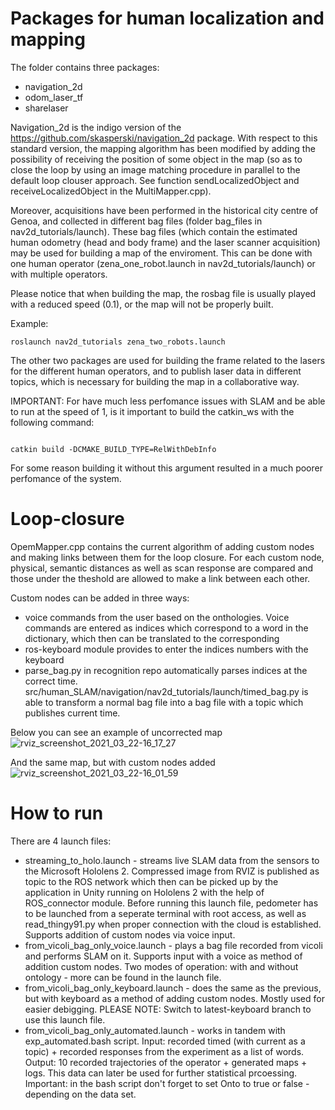 # Packages for human localization and mapping

The folder contains three packages:
  - navigation_2d
  - odom_laser_tf
  - sharelaser
  
Navigation_2d is the indigo version of the https://github.com/skasperski/navigation_2d package. With respect to this standard version, the mapping algorithm has been modified by adding the possibility of receiving the position of some object in the map (so as to close the loop by using an image matching procedure in parallel to the default loop clouser approach. See function sendLocalizedObject and receiveLocalizedObject in the MultiMapper.cpp).

Moreover, acquisitions have been performed in the historical city centre of Genoa, and collected in different bag files (folder bag_files in nav2d_tutorials/launch). These bag files (which contain the estimated human odometry (head and body frame) and the laser scanner acquisition) may be used for building a map of the enviroment. This can be done with one human operator (zena_one_robot.launch in nav2d_tutorials/launch) or with multiple operators. 

Please notice that when building the map, the rosbag file is usually played with a reduced speed (0.1), or the map will not be properly built.

Example:

```
roslaunch nav2d_tutorials zena_two_robots.launch
```

The other two packages are used for building the frame related to the lasers for the different human operators, and to publish laser data in different topics, which is necessary for building the map in a collaborative way.
 
   
IMPORTANT:
For have much less perfomance issues with SLAM and be able to run at the speed of 1, is it important to build the catkin_ws with the following command:

```

catkin build -DCMAKE_BUILD_TYPE=RelWithDebInfo
```

For some reason building it without this argument resulted in a much poorer perfomance of the system.



# Loop-closure 

OpemMapper.cpp contains the current algorithm of adding custom nodes and making links between them for the loop closure. For each custom node, physical, semantic distances as well as scan response are compared and those under the theshold are allowed to make a link between each other.

Custom nodes can be added in three ways:
  - voice commands from the user based on the onthologies. Voice commands are entered as indices which correspond to a word in the dictionary, which then can be translated to the corresponding
  - ros-keyboard module provides to enter the indices numbers with the keyboard
  - parse_bag.py in recognition repo automatically parses indices at the correct time. src/human_SLAM/navigation/nav2d_tutorials/launch/timed_bag.py is able to transform a normal bag file into a bag file with a topic which publishes current time.

Below you can see an example of uncorrected map
 ![rviz_screenshot_2021_03_22-16_17_27](https://user-images.githubusercontent.com/47984690/151000981-27b0c87c-28db-4c3c-83b8-962b0c2ec5ac.png)



And the same map, but with custom nodes added
![rviz_screenshot_2021_03_22-16_01_59](https://user-images.githubusercontent.com/47984690/151001082-22c1f839-e311-412e-a8bc-a2d47d5e2e4e.png)



# How to run

There are 4 launch files: 
   - streaming_to_holo.launch - streams live SLAM data from the sensors to the Microsoft Hololens 2. Compressed image from RVIZ is published as 
 topic to the ROS network which then can be picked up by the application in Unity running on Hololens 2 with the help of ROS_connector module. Before running this launch file, pedometer has to be launched from a seperate terminal with root access, as well as read_thingy91.py when proper connection with the cloud is established. Supports addition of custom nodes via voice input.
   - from_vicoli_bag_only_voice.launch - plays a bag file recorded from vicoli and performs SLAM on it. Supports input with a voice as method of addition custom nodes. Two modes of operation: with and without ontology - more can be found in the launch file.
   - from_vicoli_bag_only_keyboard.launch - does the same as the previous, but with keyboard as a method of adding custom nodes. Mostly used for easier debigging. PLEASE NOTE: Switch to latest-keyboard branch to use this launch file.
   - from_vicoli_bag_only_automated.launch - works in tandem with exp_automated.bash script. Input: recorded timed (with current as a topic) + recorded responses from the experiment as a list of words. Output: 10 recorded trajectories of the operator + generated maps + logs. This data can later be used for further statistical prcoessing. Important: in the bash script don't forget to set Onto to true or false - depending on the data set. 
 





